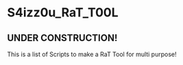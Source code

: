 # S4izz0u_RaT_T00L
## UNDER CONSTRUCTION!
This is a list of Scripts to make a RaT Tool for multi purpose!
